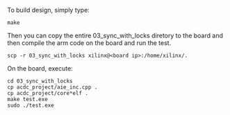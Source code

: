 To build design, simply type:
```
make 
```
Then you can copy the entire 03_sync_with_locks diretory to the board and then compile the arm code on the board and run the test.
```
scp -r 03_sync_with_locks xilinx@<board ip>:/home/xilinx/.
```

On the board, execute:
```
cd 03_sync_with_locks
cp acdc_project/aie_inc.cpp .
cp acdc_project/core*elf .
make test.exe
sudo ./test.exe
```

